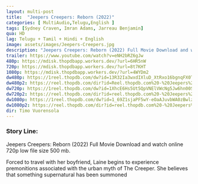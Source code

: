 ```yaml
---
layout: multi-post
title:  "Jeepers Creepers: Reborn (2022)"
categories: [ MultiAudio,Telugu,English ]
tags: [Sydney Craven, Imran Adams, Jarreau Benjamin]
qua: HD
lag: Telugu + Tamil + Hindi + English
image: assets/images/Jeepers-Creepers.jpg
description: "Jeepers Creepers: Reborn (2022) Full Movie Download and watch online 720p low file size 500 mb."
trailer: https://www.youtube.com/watch?v=eNH2bRZ6gJw
480p: https://mdisk.thopdbapp.workers.dev/?url=6HR5nW
720p: https://mdisk.thopdbapp.workers.dev/?url=8t7KHT
1080p: https://mdisk.thopdbapp.workers.dev/?url=4WYDm2
dw480p: https://1reel.thopdb.com/dw?id=13R32Ia3wxdIXluD_XtRxo16bgnqFX0Ta
dw480p2: https://reel.thopdb.com/dir?id=Reel.thopdb.com%20-%20Jeepers%20Creepers%20Reborn%20(2022)%20540p%20AMZN%20WEB-DL%20x265%20(AAC%202.0)%20[Tel%20+%20Tam%20+%20Hin]%20ESubs.mkv
dw720p: https://1reel.thopdb.com/dw?id=1XhcE6Hs5Ut5QpVNElVWcNg5Jw6hn00SV
dw720p2: https://reel.thopdb.com/dir?id=reel.thopdb.com%20-%20Jeepers%20Creepers%20Reborn%20(2022)%20720p%20AMZN%20WEB-DL%20x265%20(AAC%202.0)%20[Tel%20+%20Tam%20+%20Hin%20+%20Eng]%20ESubs.mkv
dw1080p: https://1reel.thopdb.com/dw?id=1_69Z1sjaPF5wY-eOaAJuvbWA0zBwlzO8
dw1080p2: https://reel.thopdb.com/dir?id=reel.thopdb.com%20-%20Jeepers%20Creepers%20Reborn%20(2022)%201080p%20AMZN%20WEB-DL%20x265%20(DD+%205.1%20-%20192Kbps)%20[Tel%20+%20Tam%20+%20Hin%20+%20Eng]%20ESubs.mkv
dir: Timo Vuorensola
---
```


### Story Line:
Jeepers Creepers: Reborn (2022) Full Movie Download and watch online 720p low file size 500 mb.

Forced to travel with her boyfriend, Laine begins to experience premonitions associated with the urban myth of The Creeper. She believes that something supernatural has been summoned